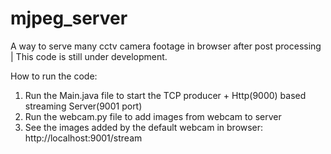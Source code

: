# mjpeg_server
A way to serve many cctv camera footage in browser after post processing | This code is still under development.

How to run the code:

1. Run the Main.java file to start the TCP producer + Http(9000) based streaming Server(9001 port)
2. Run the webcam.py file to add images from webcam to server
3. See the images added by the default webcam in browser: http://localhost:9001/stream


